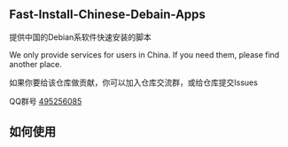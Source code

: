 ## Fast-Install-Chinese-Debain-Apps
提供中国的Debian系软件快速安装的脚本

We only provide services for users in China. If you need them, please find another place.

如果你要给该仓库做贡献，你可以加入仓库交流群，或给仓库提交Issues

QQ群号 <a href="https://jq.qq.com/?_wv=1027&k=RUpuXj72" title="495256085">495256085</a>

## 如何使用